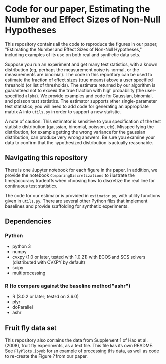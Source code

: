 # Code for our paper, Estimating the Number and Effect Sizes of Non-Null Hypotheses

This repository contains all the code to reproduce the figures in our paper, "Estimating the Number and Effect Sizes of Non-Null Hypotheses," including examples of its use on both real and synthetic data sets. 

Suppose you run an experiment and get many test statistics, with a known distribution (eg, perhaps the measurement noise is normal, or the measurements are binomial). The code in this repository can be used to estimate the fraction of effect sizes (true means) above a user specified threshold (or list of thresholds). The estimate returned by our algorithm is guaranteed not to exceed the true fraction with high probability (the user-specified `alpha`). We provide examples and code for Gaussian, binomial, and poisson test statistics. The estimator supports other single-parameter test statistics; you will need to add code for generating an appropriate matrix A into `utils.py` in order to support a new statistic.

A note of caution: This estimator is sensitive to your specification of the test statistic distribution (gaussian, binomial, poisson, etc). Misspecifying the distribution, for example getting the wrong variance for the gaussian distribution, can produce very wrong answers. Be sure you examine your data to confirm that the hypothesized distribution is actually reasonable.

## Navigating this repository

There is one Jupyter notebook for each figure in the paper. In addition, we provide the notebook `ComparingDiscretizations` to illustrate the time/accuracy tradeoffs when choosing how to discretize the real line for continuous test statistics.

The code for our estimator is provided in `estimator.py`, with utility functions given in `utils.py`. There are several other Python files that implement baselines and provide scaffolding for synthetic experiments.


## Dependencies
### Python
- python 3
- numpy
- cvxpy (1.0 or later, tested with 1.0.21) with ECOS and SCS solvers (distributed with CVXPY by default)
- scipy
- multiprocessing

### R (to compare against the baseline method "ashr")
- R (3.0.2 or later; tested on 3.6.0)
- plyr
- doParallel
- ashr

## Fruit fly data set

This repository also contains the data from Supplement 1 of Hao et al. (2008), fruit fly experiments, as a text file. This file has its own README. See `FlyPlots.ipynb` for an example of processing this data, as well as code to re-create the Figure ? from our paper.
